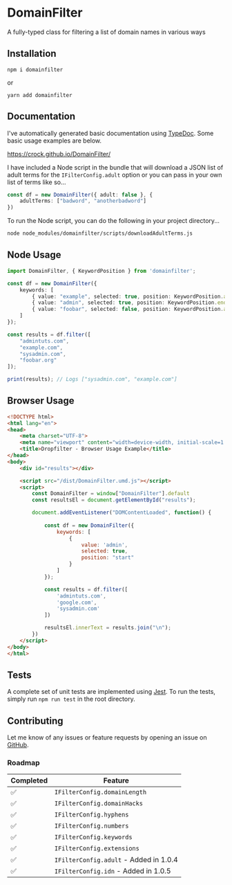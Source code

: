 # DomainFilter
A fully-typed class for filtering a list of domain names in various ways

## Installation

```
npm i domainfilter
```

or 

```
yarn add domainfilter
```

## Documentation

I've automatically generated basic documentation using [TypeDoc](https://typedoc.org). Some basic usage examples are below.

https://crock.github.io/DomainFilter/

I have included a Node script in the bundle that will download a JSON list of adult terms for the `IFilterConfig.adult` option or you can pass in your own list of terms like so...

```ts
const df = new DomainFilter({ adult: false }, {
    adultTerms: ["badword", "anotherbadword"]
})
```

To run the Node script, you can do the following in your project directory...

```bash
node node_modules/domainfilter/scripts/downloadAdultTerms.js
```

## Node Usage

```typescript
import DomainFilter, { KeywordPosition } from 'domainfilter';

const df = new DomainFilter({
    keywords: [
        { value: "example", selected: true, position: KeywordPosition.anywhere },
        { value: "admin", selected: true, position: KeywordPosition.end },
        { value: "foobar", selected: false, position: KeywordPosition.anywhere },
    ]
});

const results = df.filter([
    "admintuts.com", 
    "example.com", 
    "sysadmin.com", 
    "foobar.org"
]);

print(results); // Logs ["sysadmin.com", "example.com"]
```

## Browser Usage

```html
<!DOCTYPE html>
<html lang="en">
<head>
    <meta charset="UTF-8">
    <meta name="viewport" content="width=device-width, initial-scale=1.0">
    <title>Dropfilter - Browser Usage Example</title>
</head>
<body>
    <div id="results"></div>

    <script src="/dist/DomainFilter.umd.js"></script>
    <script>
        const DomainFilter = window["DomainFilter"].default
        const resultsEl = document.getElementById("results");

        document.addEventListener("DOMContentLoaded", function() {
            
            const df = new DomainFilter({
                keywords: [
                    {
                        value: 'admin',
                        selected: true,
                        position: "start"
                    }
                ]
            });

            const results = df.filter([
                'admintuts.com',
                'google.com',
                'sysadmin.com'
            ])

            resultsEl.innerText = results.join("\n");
        })
    </script>
</body>
</html>
```

## Tests

A complete set of unit tests are implemented using [Jest](https://jestjs.io). 
To run the tests, simply run `npm run test` in the root directory.

## Contributing

Let me know of any issues or feature requests by opening an issue on [GitHub](https://github.com/crock/DomainFilter.git).

### Roadmap

| Completed  | Feature  |
|---|---|
| ✅  |  `IFilterConfig.domainLength` |
| ✅  |  `IFilterConfig.domainHacks` |
| ✅  | `IFilterConfig.hyphens`  |
| ✅  |  `IFilterConfig.numbers` |
| ✅  |  `IFilterConfig.keywords` |
| ✅  |  `IFilterConfig.extensions` |
| ✅  | `IFilterConfig.adult` - Added in 1.0.4 |
| ✅   | `IFilterConfig.idn` - Added in 1.0.5 |

